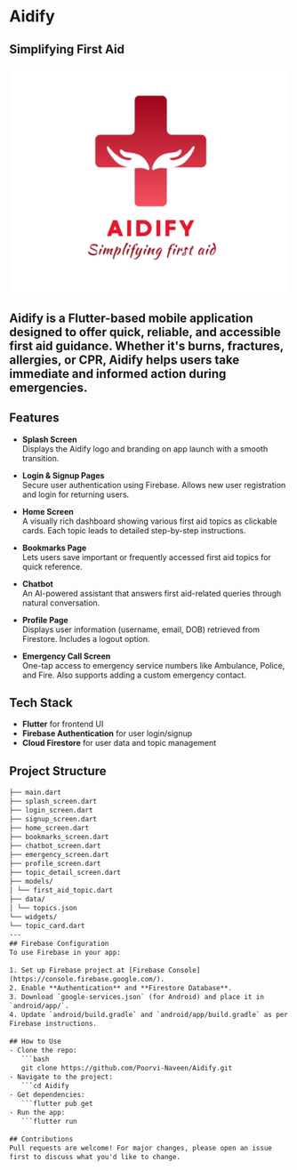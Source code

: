 # Aidify
## Simplifying First Aid
![alt text](assets/images/logo_image2.png)


**Aidify** is a Flutter-based mobile application designed to offer quick, reliable, and accessible first aid guidance. Whether it's burns, fractures, allergies, or CPR, Aidify helps users take immediate and informed action during emergencies.
---
## Features
- **Splash Screen**  
  Displays the Aidify logo and branding on app launch with a smooth transition.

- **Login & Signup Pages**  
  Secure user authentication using Firebase. Allows new user registration and login for returning users.

- **Home Screen**  
  A visually rich dashboard showing various first aid topics as clickable cards. Each topic leads to detailed step-by-step instructions.

- **Bookmarks Page**  
  Lets users save important or frequently accessed first aid topics for quick reference.

- **Chatbot**  
  An AI-powered assistant that answers first aid-related queries through natural conversation.

- **Profile Page**  
  Displays user information (username, email, DOB) retrieved from Firestore. Includes a logout option.

- **Emergency Call Screen**  
  One-tap access to emergency service numbers like Ambulance, Police, and Fire. Also supports adding a custom emergency contact.

## Tech Stack
 - **Flutter** for frontend UI
 - **Firebase Authentication** for user login/signup
 - **Cloud Firestore** for user data and topic management

## Project Structure
```lib/
├── main.dart
├── splash_screen.dart
├── login_screen.dart
├── signup_screen.dart
├── home_screen.dart
├── bookmarks_screen.dart
├── chatbot_screen.dart
├── emergency_screen.dart
├── profile_screen.dart
├── topic_detail_screen.dart
├── models/
│ └── first_aid_topic.dart
├── data/
│ └── topics.json
└── widgets/
└── topic_card.dart
--- 
## Firebase Configuration
To use Firebase in your app:

1. Set up Firebase project at [Firebase Console](https://console.firebase.google.com/).
2. Enable **Authentication** and **Firestore Database**.
3. Download `google-services.json` (for Android) and place it in `android/app/`.
4. Update `android/build.gradle` and `android/app/build.gradle` as per Firebase instructions.

## How to Use
- Clone the repo:
   ```bash
   git clone https://github.com/Poorvi-Naveen/Aidify.git
- Navigate to the project: 
   ```cd Aidify
- Get dependencies:
   ```flutter pub get
- Run the app:
   ```flutter run

## Contributions
Pull requests are welcome! For major changes, please open an issue first to discuss what you'd like to change.

